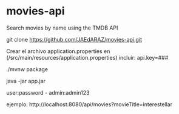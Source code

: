 # movies-api
Search movies by name using the TMDB API

git clone https://github.com/JAEdARAZ/movies-api.git

Crear el archivo application.properties en (/src/main/resources/application.properties)
incluir: api.key=###

./mvnw package

java -jar app.jar

user:password - admin:admin123

ejemplo:
http://localhost:8080/api/movies?movieTitle=interestellar

